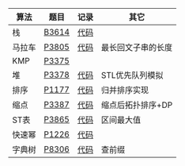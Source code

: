 | 算法 | 题目 | 记录 | 其它 |
|-------|--------|--------|--------|
| 栈 | [B3614](https://www.luogu.com.cn/problem/B3614) | [代码](https://www.luogu.com.cn/record/163586545) | |
| 马拉车 | [P3805](https://www.luogu.com.cn/problem/P3805)  | [代码](https://www.luogu.com.cn/record/163591250) | 最长回文子串的长度 |
| KMP | [P3375](https://www.luogu.com.cn/problem/P3375) | | |
| 堆 | [P3378](https://www.luogu.com.cn/problem/P3378) | [代码](https://www.luogu.com.cn/record/163592425) | STL优先队列模拟 |
| 排序 | [P1177](https://www.luogu.com.cn/problem/P1177) | [代码](https://www.luogu.com.cn/record/163593839) | 归并排序实现 |
| 缩点 | [P3387](https://www.luogu.com.cn/problem/P3387) | [代码](https://www.luogu.com.cn/record/124300900) | 缩点后拓扑排序+DP |
| ST表 | [P3865](https://www.luogu.com.cn/problem/P3865) | [代码](https://www.luogu.com.cn/record/124004599) | 区间最大值 |
| 快速幂 | [P1226](https://www.luogu.com.cn/problem/P1226) | [代码](https://www.luogu.com.cn/record/163595933) | |
| 字典树 | [P8306](https://www.luogu.com.cn/problem/P8306) | [代码](https://www.luogu.com.cn/record/124108179) | 查前缀 |
